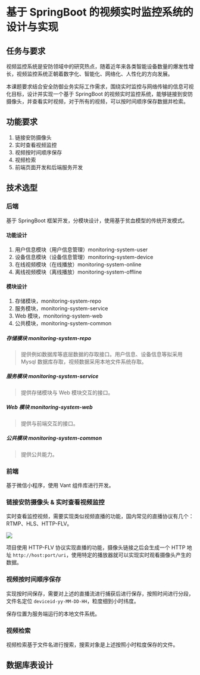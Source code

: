 # 基于 SpringBoot 的视频实时监控系统的设计与实现

## 任务与要求
视频监控系统是安防领域中的研究热点，随着近年来各类智能设备数量的爆发性增长，视频监控系统正朝着数字化、智能化、网络化、人性化的方向发展。

本课题要求结合安全防御业务实际工作需求，围绕实时监控与网络传输的信息可视化目标，设计并实现一个基于 SpringBoot 的视频实时监控系统，能够链接到安防摄像头，并查看实时视频，对于所有的视频，可以按时间顺序保存数据并检索。

## 功能要求
1. 链接安防摄像头
2. 实时查看视频监控
3. 视频按时间顺序保存
4. 视频检索
5. 前端页面开发和后端服务开发

## 技术选型
### 后端
基于 SpringBoot 框架开发，分模块设计，使用基于贫血模型的传统开发模式。

#### 功能设计
1. 用户信息模块（用户信息管理）monitoring-system-user
2. 设备信息模块（设备信息管理）monitoring-system-device
2. 在线视频模块（在线播放）monitoring-system-online
3. 离线视频模块（离线播放）monitoring-system-offline

#### 模块设计


1. 存储模块，monitoring-system-repo
2. 服务模块，monitoring-system-service
3. Web 模块，monitoring-system-web
4. 公共模块，monitoring-system-common

##### 存储模块 monitoring-system-repo
> 提供例如数据库等底层数据的存取接口。用户信息、设备信息等拟采用 Mysql 数据库存取，视频数据采用本地文件系统存取。

##### 服务模块 monitoring-system-service
> 提供存储模块与 Web 模块交互的接口。

##### Web 模块 monitoring-system-web
> 提供与前端交互的接口。

##### 公共模块 monitoring-system-common
> 提供公共能力。

### 前端
 基于微信小程序，使用 Vant 组件库进行开发。

### 链接安防摄像头 & 实时查看视频监控
实时查看监控视频，需要实现类似视频直播的功能，国内常见的直播协议有几个：RTMP、HLS、HTTP-FLV。

![](https://pic4.zhimg.com/v2-cc4eddbdfc46310e0b2e2fa03ccb8453_r.jpg)

项目使用 HTTP-FLV 协议实现直播的功能，摄像头链接之后会生成一个 HTTP 地址 `http://host:port/uri`，使用特定的播放器就可以实现实时观看摄像头产生的数据。

### 视频按时间顺序保存

实现按时间保存，需要对上述的直播流进行捕获后进行保存，按照时间进行分段，文件名定位 `deviceid-yy-MM-DD-HH`，粒度细到小时纬度。

保存位置为服务端运行的本地文件系统。

### 视频检索

视频检索基于文件名进行搜索，搜索对象是上述按照小时粒度保存的文件。



## 数据库表设计

